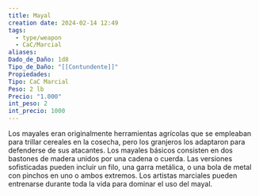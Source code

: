 ```yaml
---
title: Mayal
creation date: 2024-02-14 12:49
tags:
  - type/weapon
  - CaC/Marcial
aliases: 
Dado_de_Daño: 1d8
Tipo_de_Daño: "[[Contundente]]"
Propiedades: 
Tipo: CaC Marcial
Peso: 2 lb
Precio: "1.000"
int_peso: 2
int_precio: 1000
---
```

Los mayales eran originalmente herramientas agrícolas que se empleaban para trillar cereales en la cosecha, pero los granjeros los adaptaron para defenderse de sus atacantes. Los mayales básicos consisten en dos bastones de madera unidos por una cadena o cuerda. Las versiones sofisticadas pueden incluir un filo, una garra metálica, o una bola de metal con pinchos en uno o ambos extremos. Los artistas marciales pueden entrenarse durante toda la vida para dominar el uso del mayal.

